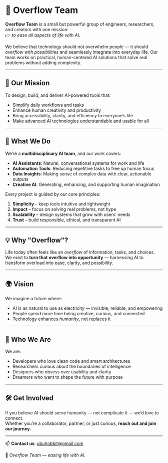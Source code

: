 # 🌊 Overflow Team

**Overflow Team** is a small but powerful group of engineers, researchers, and creators with one mission:  
👉 *to ease all aspects of life with AI.*

We believe that technology should not overwhelm people — it should *overflow with possibilities* and seamlessly integrate into everyday life. Our team works on practical, human-centered AI solutions that solve real problems without adding complexity.

---

## 🚀 Our Mission
To design, build, and deliver AI-powered tools that:
- Simplify daily workflows and tasks
- Enhance human creativity and productivity
- Bring accessibility, clarity, and efficiency to everyone’s life
- Make advanced AI technologies understandable and usable for all

---

## 🧩 What We Do
We’re a **multidisciplinary AI team**, and our work covers:
- **AI Assistants**: Natural, conversational systems for work and life  
- **Automation Tools**: Reducing repetitive tasks to free up human focus  
- **Data Insights**: Making sense of complex data with clear, actionable outputs  
- **Creative AI**: Generating, enhancing, and supporting human imagination  

Every project is guided by our core principles:
1. **Simplicity** – keep tools intuitive and lightweight  
2. **Impact** – focus on solving real problems, not hype  
3. **Scalability** – design systems that grow with users’ needs  
4. **Trust** – build responsible, ethical, and transparent AI  

---

## 💡 Why "Overflow"?
Life today often feels like an *overflow* of information, tasks, and choices.  
We exist to **turn that overflow into opportunity** — harnessing AI to transform overload into ease, clarity, and possibility.

---

## 🌍 Vision
We imagine a future where:
- AI is as natural to use as electricity — invisible, reliable, and empowering
- People spend more time being creative, curious, and connected
- Technology enhances *humanity*, not replaces it

---

## 👥 Who We Are
We are:
- Developers who love clean code and smart architectures  
- Researchers curious about the boundaries of intelligence  
- Designers who obsess over usability and clarity  
- Dreamers who want to shape the future with purpose  

---

## 🛠️ Get Involved
If you believe AI should serve humanity — not complicate it — we’d love to connect.  
Whether you’re a collaborator, partner, or just curious, **reach out and join our journey.**

---

📫 **Contact us**: ubuhobbit@gmail.com

🌊 *Overflow Team — easing life with AI.*
